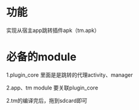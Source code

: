 # 功能

实现从宿主app跳转插件apk（tm.apk）

# 必备的module

1.plugin_core  里面是是跳转的代理activity、manager

2.app、tm module 要关联plugin_core

2.tm的编译完后，拖到sdcard即可
